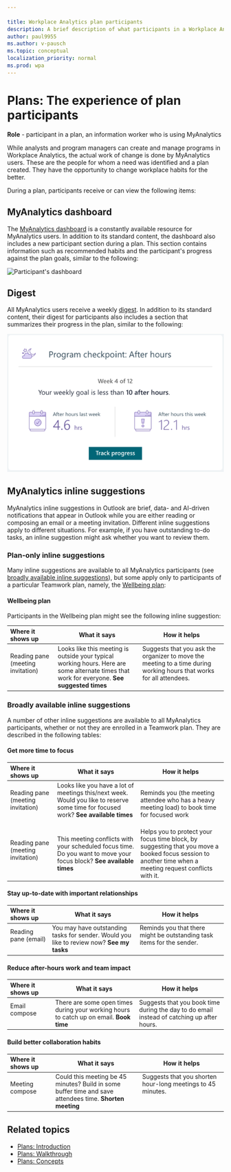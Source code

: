 ```yaml
---

title: Workplace Analytics plan participants
description: A brief description of what participants in a Workplace Analytics plan (MyAnalytics users) experience during the plan
author: paul9955
ms.author: v-pausch
ms.topic: conceptual
localization_priority: normal 
ms.prod: wpa
---
```


# Plans: The experience of plan participants

**Role** - participant in a plan, an information worker who is using MyAnalytics

While analysts and program managers can create and manage programs in Workplace Analytics, the actual work of change is done by MyAnalytics users. These are the people for whom a need was identified and a plan created. They have the opportunity to change workplace habits for the better.
 
During a plan, participants receive or can view the following items:

<!-- THIS IS TURNED OFF FOR NOW (MAY 2019)
## Welcome email

As a program manager schedules a plan, they can choose to let participants receive an automatically generated [welcome email](../Images/WpA/Tutorials/welcome-msg-prog-partic.png) from Workplace Analytics. This one-time email explains the details of the plan: its sponsor, its duration, and its targets -- the habits that participants are expected to work on. 
-->

## MyAnalytics dashboard

The [MyAnalytics dashboard](../MyAnalytics/use/dashboard-2.md) is a constantly available resource for MyAnalytics users. In addition to its standard content, the dashboard also includes a new participant section during a plan. This section contains information such as recommended habits and the participant's progress against the plan goals, similar to the following:

![Participant's dashboard](../images/wpa/tutorials/dashboard-prog-partic.png)
 
## Digest

All MyAnalytics users receive a weekly [digest](../MyAnalytics/use/email-digest-2.md). In addition to its standard content, their digest for participants also includes a section that summarizes their progress in the plan, similar to the following:

![Weekly digest](../images/wpa/tutorials/program-checkpoint-card-60.png) 

## MyAnalytics inline suggestions

MyAnalytics inline suggestions in Outlook are brief, data- and AI-driven notifications that appear in Outlook while you are either reading or composing an email or a meeting invitation. Different inline suggestions apply to different situations. For example, if you have outstanding to-do tasks, an inline suggestion might ask whether you want to review them.

### Plan-only inline suggestions

Many inline suggestions are available to all MyAnalytics participants (see [broadly available inline suggestions](#broadly-available-inline-suggestions)), but some apply only to participants of a particular Teamwork plan, namely, the [Wellbeing plan](#wellbeing-plan):

<!--
#### Collaboration plan

Participants in the Collaboration plan might see the following inline suggestions:

| Where it shows up  | What it says | How it helps  |
| :------ |-------|---------|
|Reading pane (meeting invitation) &nbsp; &nbsp; &nbsp; &nbsp; &nbsp; &nbsp; &nbsp; &nbsp; &nbsp; &nbsp;  	| Could this meeting be 45 minutes? Suggest shortening to save everyone one hour per month. **Reply to &lt;name&gt;** &nbsp; &nbsp; &nbsp; &nbsp; &nbsp; &nbsp; &nbsp; &nbsp; &nbsp; &nbsp; &nbsp; &nbsp; &nbsp; &nbsp; &nbsp; &nbsp; &nbsp; &nbsp; &nbsp; &nbsp; &nbsp; &nbsp; &nbsp;  | Suggests that you ask the meeting organizer to shorten hour-long meetings to 45 minutes. |
|Meeting compose	| Some attendees have a lot of meetings this week. Is everyone required? **Mark who’s optional** &nbsp; &nbsp; &nbsp; &nbsp; &nbsp; &nbsp; &nbsp; &nbsp; &nbsp; &nbsp; &nbsp;  | Suggests that you reconsider whether everyone is required in the meeting that you are organizing, in light of the high meeting load of your invitees. |

-->

#### Wellbeing plan

Participants in the Wellbeing plan might see the following inline suggestion:

| Where it shows up  | What it says | How it helps  |
| :------ |-------|---------|
|Reading pane (meeting invitation) &nbsp; &nbsp; &nbsp; &nbsp; &nbsp; &nbsp; &nbsp; &nbsp; &nbsp; &nbsp; &nbsp;  | Looks like this meeting is outside your typical working hours. Here are some alternate times that work for everyone. **See suggested times** &nbsp; | Suggests that you ask the organizer to move the meeting to a time during working hours that works for all attendees. &nbsp; &nbsp; &nbsp; &nbsp; &nbsp; &nbsp; &nbsp; &nbsp; &nbsp; &nbsp; &nbsp; &nbsp; &nbsp; &nbsp; &nbsp; &nbsp; &nbsp; &nbsp; &nbsp; &nbsp; &nbsp; &nbsp;  |

<!-- Verifying this wording and finding out when to publish the following (Focus plan) section: 

#### Focus plan

Participants in the Focus plan might see the following inline suggestion:

| Where it shows up  | What it says | How it helps  |
| :------ |-------|---------|
|Reading pane (meeting invitation) &nbsp; &nbsp; &nbsp; &nbsp; &nbsp; &nbsp; &nbsp; &nbsp; &nbsp; &nbsp; &nbsp;  | Looks like this meeting is outside your typical working hours. Here are some alternate times that work for everyone. **See suggested times** | Suggests that you ask the organizer to move the meeting to a time during working hours that works for all attendees. &nbsp; &nbsp; &nbsp; &nbsp; &nbsp; &nbsp; &nbsp; &nbsp; &nbsp; &nbsp; &nbsp; &nbsp; &nbsp; &nbsp; &nbsp; &nbsp; &nbsp; &nbsp; &nbsp; &nbsp; &nbsp; &nbsp;  |

-->

### Broadly available inline suggestions

A number of other inline suggestions are available to all MyAnalytics participants, whether or not they are enrolled in a Teamwork plan. They are described in the following tables:

#### Get more time to focus

| Where it shows up  | What it says | How it helps  |
| :------ |-------|---------|
|Reading pane (meeting invitation) &nbsp; &nbsp; &nbsp; &nbsp; &nbsp; &nbsp; &nbsp; &nbsp; &nbsp; &nbsp; &nbsp; &nbsp;  |Looks like you have a lot of meetings this/next week. Would you like to reserve some time for focused work? **See available times** &nbsp; &nbsp; &nbsp; &nbsp; &nbsp; &nbsp; &nbsp; &nbsp; &nbsp; &nbsp; &nbsp; &nbsp; &nbsp; &nbsp; &nbsp; &nbsp; &nbsp; &nbsp;  |Reminds you (the meeting attendee who has a heavy meeting load) to book time for focused work|
|Reading pane (meeting invitation) &nbsp; &nbsp; &nbsp; &nbsp; &nbsp; &nbsp; &nbsp; &nbsp;  |This meeting conflicts with your scheduled focus time. Do you want to move your focus block? **See available times** &nbsp; &nbsp; &nbsp; &nbsp; &nbsp; &nbsp; &nbsp; &nbsp; &nbsp; &nbsp; &nbsp;  |Helps you to protect your focus time block, by suggesting that you move a booked focus session to another time when a meeting request conflicts with it.|

#### Stay up-to-date with important relationships

| Where it shows up | What it says | How it helps |
| :------ |-------|---------|
| Reading pane (email) &nbsp; &nbsp; &nbsp; &nbsp; &nbsp; &nbsp; &nbsp; &nbsp; | You may have outstanding tasks for sender. Would you like to review now? **See my tasks**   &nbsp; &nbsp; &nbsp; &nbsp; &nbsp; &nbsp; | Reminds you that there might be outstanding task items for the sender. &nbsp; &nbsp; &nbsp; &nbsp; &nbsp; &nbsp; &nbsp; &nbsp; &nbsp; &nbsp; &nbsp; &nbsp; &nbsp; &nbsp; &nbsp; &nbsp; &nbsp; &nbsp; &nbsp;  &nbsp; &nbsp;  |

#### Reduce after-hours work and team impact

| Where it shows up  | What it says | How it helps |
| :------ |-------|---------|
|Email compose &nbsp; &nbsp;  &nbsp; &nbsp; &nbsp; &nbsp; &nbsp; &nbsp; &nbsp; &nbsp; &nbsp; &nbsp;  | There are some open times during your working hours to catch up on email. **Book time**  &nbsp;  &nbsp; &nbsp; &nbsp; &nbsp; &nbsp; | Suggests that you book time during the day to do email instead of catching up after hours.  &nbsp; &nbsp; &nbsp;  &nbsp;  |

#### Build better collaboration habits

| Where it shows up  | What it says | How it helps |
| :------ |-------|---------|
|Meeting compose &nbsp; &nbsp; &nbsp; &nbsp; &nbsp; &nbsp; &nbsp; &nbsp; &nbsp; &nbsp; &nbsp; &nbsp; &nbsp; &nbsp;  | Could this meeting be 45 minutes? Build in some buffer time and save attendees time. **Shorten meeting**  &nbsp; &nbsp; &nbsp; &nbsp; &nbsp; &nbsp;|Suggests that you shorten hour-long meetings to 45 minutes. &nbsp; &nbsp; &nbsp; &nbsp; &nbsp; &nbsp; &nbsp; &nbsp; &nbsp; &nbsp; &nbsp; &nbsp; &nbsp; &nbsp; &nbsp; &nbsp; &nbsp; &nbsp; &nbsp; &nbsp; &nbsp; &nbsp; &nbsp; &nbsp; &nbsp; &nbsp; &nbsp; &nbsp; &nbsp; &nbsp; &nbsp; &nbsp; &nbsp; &nbsp; &nbsp; &nbsp; &nbsp; &nbsp; &nbsp; &nbsp; &nbsp; |

## Related topics

* [Plans: Introduction](solutionsv2-intro.md)  
* [Plans: Walkthrough](solutionsv2-task.md)
* [Plans: Concepts](solutionsv2-conceptual.md)

